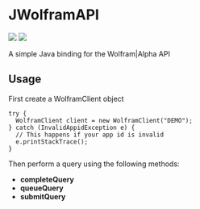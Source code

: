 # JWolframAPI
[![](https://jitpack.io/v/YaannSloot/JWolframAPI.svg)](https://jitpack.io/#YaannSloot/JWolframAPI/1.0)
[![](https://img.shields.io/badge/javadoc-1.0.0-blue)](https://javadoc.jitpack.io/com/github/YaannSloot/JWolframAPI/1.0.0/javadoc)  
  
A simple Java binding for the Wolfram|Alpha API

## Usage

First create a WolframClient object
```
try {
  WolframClient client = new WolframClient("DEMO");
} catch (InvalidAppidException e) {
  // This happens if your app id is invalid
  e.printStackTrace();
}
```
Then perform a query using the following methods:
* **completeQuery**
* **queueQuery**
* **submitQuery**
